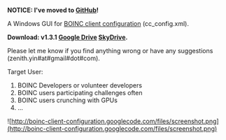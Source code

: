 **NOTICE: I've moved to [GitHub](https://github.com/yingang/boinc-client-configuration)!**


A Windows GUI for [BOINC client configuration](http://boinc.berkeley.edu/wiki/Client_configuration) (cc\_config.xml).

**Download: v1.3.1 [Google Drive](https://drive.google.com/file/d/0B7gS2LYSNsbLS0NidnZ6RGRGTUE/edit?usp=sharing) [SkyDrive](http://sdrv.ms/1agtsZQ).**

Please let me know if you find anything wrong or have any suggestions (zenith.yin#at#gmail#dot#com).

Target User:
  1. BOINC Developers or volunteer developers
  1. BOINC users participating challenges often
  1. BOINC users crunching with GPUs
  1. ...

![http://boinc-client-configuration.googlecode.com/files/screenshot.png](http://boinc-client-configuration.googlecode.com/files/screenshot.png)